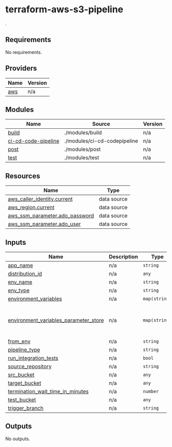 # terraform-aws-s3-pipeline
.

<!-- BEGIN_TF_DOCS -->
## Requirements

No requirements.

## Providers

| Name | Version |
|------|---------|
| <a name="provider_aws"></a> [aws](#provider\_aws) | n/a |

## Modules

| Name | Source | Version |
|------|--------|---------|
| <a name="module_build"></a> [build](#module\_build) | ./modules/build | n/a |
| <a name="module_ci-cd-code-pipeline"></a> [ci-cd-code-pipeline](#module\_ci-cd-code-pipeline) | ./modules/ci-cd-codepipeline | n/a |
| <a name="module_post"></a> [post](#module\_post) | ./modules/post | n/a |
| <a name="module_test"></a> [test](#module\_test) | ./modules/test | n/a |

## Resources

| Name | Type |
|------|------|
| [aws_caller_identity.current](https://registry.terraform.io/providers/hashicorp/aws/latest/docs/data-sources/caller_identity) | data source |
| [aws_region.current](https://registry.terraform.io/providers/hashicorp/aws/latest/docs/data-sources/region) | data source |
| [aws_ssm_parameter.ado_password](https://registry.terraform.io/providers/hashicorp/aws/latest/docs/data-sources/ssm_parameter) | data source |
| [aws_ssm_parameter.ado_user](https://registry.terraform.io/providers/hashicorp/aws/latest/docs/data-sources/ssm_parameter) | data source |

## Inputs

| Name | Description | Type | Default | Required |
|------|-------------|------|---------|:--------:|
| <a name="input_app_name"></a> [app\_name](#input\_app\_name) | n/a | `string` | n/a | yes |
| <a name="input_distribution_id"></a> [distribution\_id](#input\_distribution\_id) | n/a | `any` | n/a | yes |
| <a name="input_env_name"></a> [env\_name](#input\_env\_name) | n/a | `string` | n/a | yes |
| <a name="input_env_type"></a> [env\_type](#input\_env\_type) | n/a | `string` | n/a | yes |
| <a name="input_environment_variables"></a> [environment\_variables](#input\_environment\_variables) | n/a | `map(string)` | `{}` | no |
| <a name="input_environment_variables_parameter_store"></a> [environment\_variables\_parameter\_store](#input\_environment\_variables\_parameter\_store) | n/a | `map(string)` | <pre>{<br>  "ADO_PASSWORD": "/app/ado_password",<br>  "ADO_USER": "/app/ado_user"<br>}</pre> | no |
| <a name="input_from_env"></a> [from\_env](#input\_from\_env) | n/a | `string` | n/a | yes |
| <a name="input_pipeline_type"></a> [pipeline\_type](#input\_pipeline\_type) | n/a | `string` | n/a | yes |
| <a name="input_run_integration_tests"></a> [run\_integration\_tests](#input\_run\_integration\_tests) | n/a | `bool` | `false` | no |
| <a name="input_source_repository"></a> [source\_repository](#input\_source\_repository) | n/a | `string` | n/a | yes |
| <a name="input_src_bucket"></a> [src\_bucket](#input\_src\_bucket) | n/a | `any` | n/a | yes |
| <a name="input_target_bucket"></a> [target\_bucket](#input\_target\_bucket) | n/a | `any` | n/a | yes |
| <a name="input_termination_wait_time_in_minutes"></a> [termination\_wait\_time\_in\_minutes](#input\_termination\_wait\_time\_in\_minutes) | n/a | `number` | `120` | no |
| <a name="input_test_bucket"></a> [test\_bucket](#input\_test\_bucket) | n/a | `any` | n/a | yes |
| <a name="input_trigger_branch"></a> [trigger\_branch](#input\_trigger\_branch) | n/a | `string` | n/a | yes |

## Outputs

No outputs.
<!-- END_TF_DOCS -->